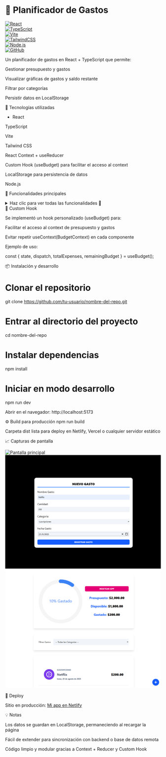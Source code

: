 # 🏦 Planificador de Gastos

[![React](https://img.shields.io/badge/React-18-blue?logo=react)](https://reactjs.org/)  
[![TypeScript](https://img.shields.io/badge/TypeScript-5-blue?logo=typescript)](https://www.typescriptlang.org/)  
[![Vite](https://img.shields.io/badge/Vite-4-purple?logo=vite)](https://vitejs.dev/)  
[![TailwindCSS](https://img.shields.io/badge/TailwindCSS-3.3-teal?logo=tailwind-css)](https://tailwindcss.com/)  
[![Node.js](https://img.shields.io/badge/Node.js-20.2-green?logo=node.js)](https://nodejs.org/)  
[![GitHub](https://img.shields.io/badge/GitHub-Repo-black?logo=github)](https://github.com/tu-usuario/nombre-del-repo)


Un planificador de gastos en React + TypeScript que permite:

Gestionar presupuesto y gastos

Visualizar gráficas de gastos y saldo restante

Filtrar por categorías

Persistir datos en LocalStorage

🚀 Tecnologías utilizadas

- React

TypeScript

Vite

Tailwind CSS

React Context + useReducer

Custom Hook (useBudget) para facilitar el acceso al context

LocalStorage para persistencia de datos

Node.js

🎨 Funcionalidades principales
<details> <summary>Haz clic para ver todas las funcionalidades 👀</summary>

Definir presupuesto inicial al iniciar la app

Visualización de gastos con gráfica:

Presupuesto inicial

Gastos realizados

Presupuesto restante

Gestión de gastos:

Agregar gastos mediante modal con formulario

Lista de gastos con acciones:

Deslizar a la derecha → actualizar gasto

Deslizar a la izquierda → eliminar gasto

Filtrado por categoría usando select

Resetear la app para reiniciar presupuesto y lista de gastos

Persistencia de datos en LocalStorage, por lo que los gastos se mantienen aunque cierres o recargues la página

</details>
🧩 Custom Hook

Se implementó un hook personalizado (useBudget) para:

Facilitar el acceso al context de presupuesto y gastos

Evitar repetir useContext(BudgetContext) en cada componente

Ejemplo de uso:

const { state, dispatch, totalExpenses, remainingBudget } = useBudget();

📦 Instalación y desarrollo
# Clonar el repositorio
git clone https://github.com/tu-usuario/nombre-del-repo.git

# Entrar al directorio del proyecto
cd nombre-del-repo

# Instalar dependencias
npm install

# Iniciar en modo desarrollo
npm run dev


Abrir en el navegador: http://localhost:5173

⚙️ Build para producción
npm run build


Carpeta dist lista para deploy en Netlify, Vercel o cualquier servidor estático

📈 Capturas de pantalla


![Pantalla principal](screenshots/capl.png)
![Modal agregar gasto](screenshots/cap3.png)
![Lista de gastos](screenshots/cap4.png)

🔗 Deploy

 Sitio en producción: [Mi app en Netlify](https://controlgastoscontextapi.netlify.app/)

💡 Notas

Los datos se guardan en LocalStorage, permaneciendo al recargar la página

Fácil de extender para sincronización con backend o base de datos remota

Código limpio y modular gracias a Context + Reducer y Custom Hook
